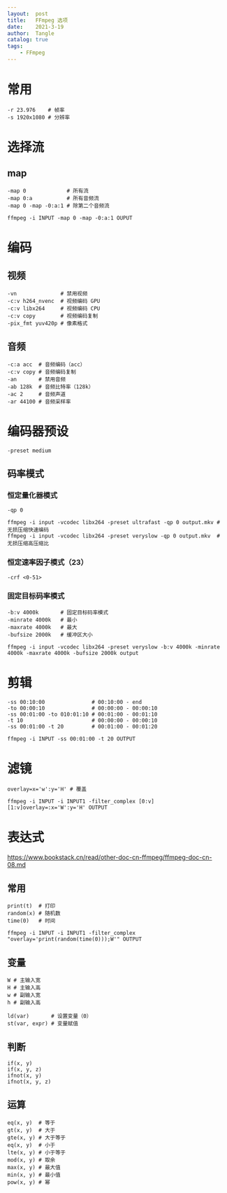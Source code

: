 ```yaml
---
layout:  post
title:   FFmpeg 选项
date:    2021-3-19
author:  Tangle
catalog: true
tags:
    - FFmpeg
---
```


# 常用

```
-r 23.976    # 帧率
-s 1920x1080 # 分辨率
```

# 选择流

## map

```
-map 0             # 所有流
-map 0:a           # 所有音频流
-map 0 -map -0:a:1 # 除第二个音频流
```

```
ffmpeg -i INPUT -map 0 -map -0:a:1 OUPUT
```

# 编码

## 视频

```
-vn              # 禁用视频
-c:v h264_nvenc  # 视频编码 GPU
-c:v libx264     # 视频编码 CPU
-c:v copy        # 视频编码复制
-pix_fmt yuv420p # 像素格式
```

## 音频

```
-c:a acc  # 音频编码（acc）
-c:v copy # 音频编码复制
-an       # 禁用音频
-ab 128k  # 音频比特率（128k）
-ac 2     # 音频声道
-ar 44100 # 音频采样率
```

# 编码器预设

```
-preset medium
```

## 码率模式

### 恒定量化器模式

```
-qp 0
```

```
ffmpeg -i input -vcodec libx264 -preset ultrafast -qp 0 output.mkv # 无损压缩快速编码
ffmpeg -i input -vcodec libx264 -preset veryslow -qp 0 output.mkv  # 无损压缩高压缩比
```

### 恒定速率因子模式（23）

```
-crf <0-51>
```

### 固定目标码率模式

```
-b:v 4000k       # 固定目标码率模式
-minrate 4000k   # 最小
-maxrate 4000k   # 最大
-bufsize 2000k   # 缓冲区大小
```

```
ffmpeg -i input -vcodec libx264 -preset veryslow -b:v 4000k -minrate 4000k -maxrate 4000k -bufsize 2000k output
```

# 剪辑

```
-ss 00:10:00               # 00:10:00 - end
-to 00:00:10               # 00:00:00 - 00:00:10
-ss 00:01:00 -to 010:01:10 # 00:01:00 - 00:01:10
-t 10                      # 00:00:00 - 00:00:10
-ss 00:01:00 -t 20         # 00:01:00 - 00:01:20
```

```
ffmpeg -i INPUT -ss 00:01:00 -t 20 OUTPUT
```

# 滤镜

```
overlay=x='w':y='H' # 覆盖
```

```
ffmpeg -i INPUT -i INPUT1 -filter_complex [0:v][1:v]overlay=:x='W':y='H' OUTPUT
```

# 表达式

<https://www.bookstack.cn/read/other-doc-cn-ffmpeg/ffmpeg-doc-cn-08.md>

## 常用

```
print(t)  # 打印
random(x) # 随机数
time(0)   # 时间
```

```
ffmpeg -i INPUT -i INPUT1 -filter_complex "overlay='print(random(time(0)));W'" OUTPUT
```

## 变量

```
W # 主输入宽
H # 主输入高
w # 副输入宽
h # 副输入高
```

```
ld(var)       # 设置变量（0）
st(var, expr) # 变量赋值
```

## 判断

```
if(x, y)
if(x, y, z)
ifnot(x, y)
ifnot(x, y, z)
```

## 运算

```
eq(x, y)  # 等于
gt(x, y)  # 大于
gte(x, y) # 大于等于
eq(x, y)  # 小于
lte(x, y) # 小于等于
mod(x, y) # 取余
max(x, y) # 最大值
min(x, y) # 最小值
pow(x, y) # 幂
```
